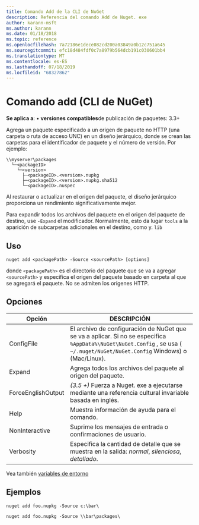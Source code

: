 ```yaml
---
title: Comando Add de la CLI de NuGet
description: Referencia del comando Add de Nuget. exe
author: karann-msft
ms.author: karann
ms.date: 01/18/2018
ms.topic: reference
ms.openlocfilehash: 7a72186e1dece082cd200a03849a0b12c751a645
ms.sourcegitcommit: efc18d484fdf0c7a8979b564dcb191c030601bb4
ms.translationtype: MT
ms.contentlocale: es-ES
ms.lasthandoff: 07/18/2019
ms.locfileid: "68327862"
---
```

# <a name="add-command-nuget-cli"></a>Comando add (CLI de NuGet)

**Se aplica a**: &bullet; **versiones compatibles**de publicación de paquetes: 3.3+

Agrega un paquete especificado a un origen de paquete no HTTP (una carpeta o ruta de acceso UNC) en un diseño jerárquico, donde se crean las carpetas para el identificador de paquete y el número de versión. Por ejemplo:

    \\myserver\packages
      └─<packageID>
        └─<version>
          ├─<packageID>.<version>.nupkg
          ├─<packageID>.<version>.nupkg.sha512
          └─<packageID>.nuspec

Al restaurar o actualizar en el origen del paquete, el diseño jerárquico proporciona un rendimiento significativamente mejor.

Para expandir todos los archivos del paquete en el origen del paquete de destino, use `-Expand` el modificador. Normalmente, esto da lugar `tools` a la aparición de subcarpetas adicionales en el destino, como y. `lib`

## <a name="usage"></a>Uso

```cli
nuget add <packagePath> -Source <sourcePath> [options]
```

donde `<packagePath>` es el directorio del paquete que se va a agregar `<sourcePath>` y especifica el origen del paquete basado en carpeta al que se agregará el paquete. No se admiten los orígenes HTTP.

## <a name="options"></a>Opciones

| Opción | DESCRIPCIÓN |
| --- | --- |
| ConfigFile | El archivo de configuración de NuGet que se va a aplicar. Si no se especifica `%AppData%\NuGet\NuGet.Config` , se usa ( `~/.nuget/NuGet/NuGet.Config` Windows) o (Mac/Linux).|
| Expand | Agrega todos los archivos del paquete al origen del paquete. |
| ForceEnglishOutput | *(3.5 +)* Fuerza a Nuget. exe a ejecutarse mediante una referencia cultural invariable basada en inglés. |
| Help | Muestra información de ayuda para el comando. |
| NonInteractive | Suprime los mensajes de entrada o confirmaciones de usuario. |
| Verbosity | Especifica la cantidad de detalle que se muestra en la salida: *normal*, *silenciosa*, *detallado*. |

Vea también [variables de entorno](cli-ref-environment-variables.md)

## <a name="examples"></a>Ejemplos

```cli
nuget add foo.nupkg -Source c:\bar\

nuget add foo.nupkg -Source \\bar\packages\
```
